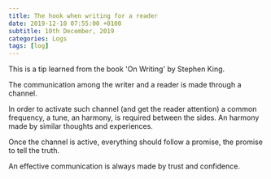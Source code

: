 ```yaml
---
title: The hook when writing for a reader
date: 2019-12-10 07:55:00 +0100
subtitle: 10th December, 2019
categories: Logs
tags: [log]
---
```


This is a tip learned from the book 'On Writing' by Stephen King. 

The communication among the writer and a reader is made through a channel. 

In order to activate such channel (and get the reader attention) a common frequency, a tune, an harmony, is required between the sides. An harmony made by similar thoughts and experiences.

Once the channel is active, everything should follow a promise, the promise to tell the truth.

An effective communication is always made by trust and confidence. 

